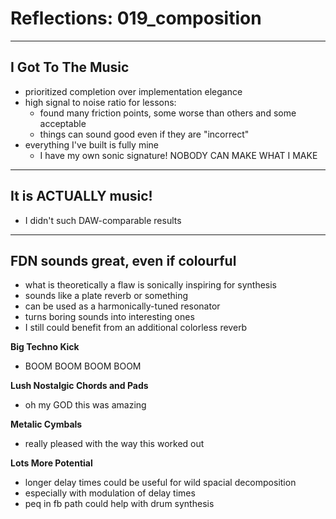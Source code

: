 # Reflections: 019_composition

--------------------------------
## I Got To The Music
- prioritized completion over implementation elegance
- high signal to noise ratio for lessons:
    - found many friction points, some worse than others and some acceptable
    - things can sound good even if they are "incorrect"
- everything I've built is fully mine
    - I have my own sonic signature! NOBODY CAN MAKE WHAT I MAKE

--------------------------------
## It is ACTUALLY music!
- I didn't such DAW-comparable results

--------------------------------
## FDN sounds great, even if colourful
- what is theoretically a flaw is sonically inspiring for synthesis
- sounds like a plate reverb or something
- can be used as a harmonically-tuned resonator
- turns boring sounds into interesting ones
- I still could benefit from an additional colorless reverb

**Big Techno Kick**
- BOOM BOOM BOOM BOOM

**Lush Nostalgic Chords and Pads**
- oh my GOD this was amazing

**Metalic Cymbals**
- really pleased with the way this worked out

**Lots More Potential**
- longer delay times could be useful for wild spacial decomposition
- especially with modulation of delay times
- peq in fb path could help with drum synthesis



